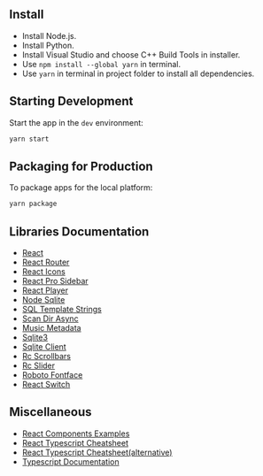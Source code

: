 ## Install

- Install Node.js.
- Install Python.
- Install Visual Studio and choose C++ Build Tools in installer.
- Use `npm install --global yarn` in terminal.
- Use `yarn` in terminal in project folder to install all dependencies.

## Starting Development

Start the app in the `dev` environment:

```bash
yarn start
```

## Packaging for Production

To package apps for the local platform:

```bash
yarn package
```

## Libraries Documentation

- [React](https://reactjs.org/docs/getting-started.html)
- [React Router](https://reactrouter.com/web/guides/quick-start)
- [React Icons](https://react-icons.github.io/react-icons/icons?name=bs)
- [React Pro Sidebar](https://github.com/azouaoui-med/react-pro-sidebar)
- [React Player](https://github.com/cookpete/react-player)
- [Node Sqlite](https://github.com/kriasoft/node-sqlite)
- [SQL Template Strings](https://github.com/felixfbecker/node-sql-template-strings)
- [Scan Dir Async](https://github.com/m0rtadelo/recursive-readdir-async)
- [Music Metadata](https://github.com/Borewit/music-metadata)
- [Sqlite3](https://github.com/mapbox/node-sqlite3)
- [Sqlite Client](https://github.com/kriasoft/node-sqlite)
- [Rc Scrollbars](https://github.com/sakhnyuk/rc-scrollbars)
- [Rc Slider](https://github.com/react-component/slider)
- [Roboto Fontface](https://www.npmjs.com/package/roboto-fontface)
- [React Switch](https://github.com/markusenglund/react-switch)

## Miscellaneous

- [React Components Examples](https://reactjsexample.com/)
- [React Typescript Cheatsheet](https://react-typescript-cheatsheet.netlify.app/)
- [React Typescript Cheatsheet(alternative)](https://github.com/typescript-cheatsheets/react)
- [Typescript Documentation](https://www.typescriptlang.org/docs/)
